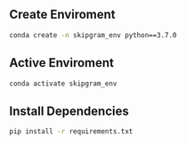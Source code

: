 ## Create Enviroment

```bash
conda create -n skipgram_env python==3.7.0
```

## Active Enviroment

```bash
conda activate skipgram_env
```

## Install Dependencies

```bash
pip install -r requirements.txt
```

